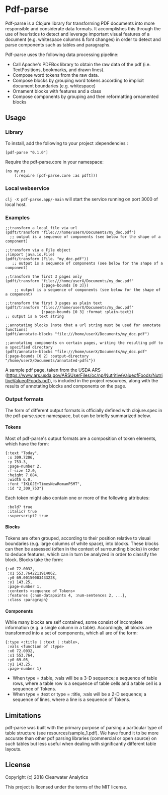 # Pdf-parse
Pdf-parse is a Clojure library for transforming PDF documents into more responsible and considerate data formats. 
It accomplishes this through the use of heuristics to detect and leverage 
important visual features of a document (e.g. whitespace columns & font changes) in order to detect and parse components such as tables and paragraphs.

Pdf-parse uses the following data processing pipeline:
 * Call Apache's PDFBox library to obtain the raw data of the pdf (i.e. TextPositions, bookmarks, and drawn lines).
 * Compose word tokens from the raw data.
 * Compose blocks by grouping word tokens according to implicit document boundaries (e.g. whitespace)
 * Ornament blocks with features and a class
 * Compose components by grouping and then reformatting ornamented blocks
 

## Usage

### Library
To install, add the following to your project :dependencies :

    [pdf-parse "0.1.0"]

Require the pdf-parse.core in your namespace: 

    (ns my.ns 
        (:require [pdf-parse.core :as pdft]))

### Local webservice
`clj -X pdf-parse.app/-main` will start the service running on port 3000 of local host.

### Examples

    ;;transform a local file via url
    (pdft/transform "file:///home/userX/Documents/my_doc.pdf")
      ;; output is a sequence of components (see below for the shape of a component)
           
    ;;transform via a File object
    ;(import java.io.File)
    (pdft/transform (File. "my_doc.pdf"))
       ;; output is a sequence of components (see below for the shape of a component)
        
    ;;transform the first 3 pages only
    (pdft/transform "file:///home/userX/Documents/my_doc.pdf"
                    {:page-bounds [0 3]})
        ;; output is a sequence of components (see below for the shape of a component)
                    
    ;;transform the first 3 pages as plain text
    (pdft/transform "file:///home/userX/Documents/my_doc.pdf"
                    {:page-bounds [0 3] :format :plain-text})
    ;; output is a text string
                    
    ;;annotating blocks (note that a url string must be used for annotate functions)
    (pdft/annotate-blocks "file:///home/userX/Documents/my_doc.pdf")
        
    ;;annotating components on certain pages, writing the resulting pdf to a specified directory
    (pdft/annotate-blocks "file:///home/userX/Documents/my_doc.pdf" {:page-bounds [0 2] :output-directory "/home/userX/Documents/annotated-pdfs"}) 
   
A sample pdf page, taken from the USDA ARS (https://www.ars.usda.gov/ARSUserFiles/oc/np/NutritiveValueofFoods/NutritiveValueofFoods.pdf), is included in the 
project resources, along with the results of annotating blocks and components on the page.
    
### Output formats
The form of different output formats is officially defined with clojure.spec in the pdf-parse.spec namespace, 
but can be briefly summarized below.

#### Tokens
Most of pdf-parse's output formats are a composition of token elements, which have the form:

    {:text "Today",
     :x 309.7206,
     :y 753.3,
     :page-number 2,
     :f-size 12.0,
     :height 7.884,
     :width 6.0,
     :font "IKLOJE+TimesNewRomanPSMT",
     :id "2_309_753"}

Each token might also contain one or more of the following attributes:

     :bold? true
     :italic? true
     :superscript? true

#### Blocks
Tokens are often grouped, according to their position relative to visual boundaries (e.g. large columns of white space), into blocks.
These blocks can then be assessed (often in the context of surrounding blocks) in order to deduce features, which can in 
turn be analyzed in order to classify the block.  Blocks take the form:

    {:x0 72.0032,
     :x1 553.7642211914062,
     :y0 69.00150003433228,
     :y1 143.25,
     :page-number 1,
     :contents <sequence of Tokens>
     :features {:num-datapoints 4, :num-sentences 2, ...},
     :class :paragraph}

#### Components
While many blocks are self contained, some consist of incomplete information (e.g. a single column in a table). 
Accordingly, all blocks are transformed into a set of components, which all are of the form:

    {:type <:title | :text | :table>,
     :vals <function of :type>
     :x0 72.0032,
     :x1 553.764,
     :y0 69.05,
     :y1 143.25,
     :page-number 1}

* When type = :table, :vals will be a 3-D sequence; a sequence of table rows, where a table row is a sequence of table cells and a table cell is a sequence of Tokens.
* When type = :text or type = :title, :vals will be a 2-D sequence; a sequence of lines, where a line is a sequence of Tokens.

## Limitations
pdf-parse was built with the primary purpose of parsing a particular type of table structure (see resources/sample_1.pdf).  We have found it 
to be more accurate than other pdf parsing libraries (commercial or open source) on such tables but less useful when dealing with significantly different table layouts.

## License

Copyright (c) 2018 Clearwater Analytics

This project is licensed under the terms of the MIT license.
